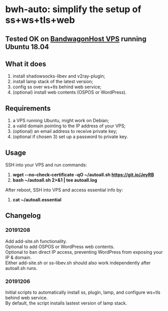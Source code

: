 # bwh-auto: simplify the setup of ss+ws+tls+web

## Tested OK on [BandwagonHost VPS](https://tinyurl.com/y4v2rl2u) running Ubuntu 18.04

## What it does

1) install shadowsocks-libev and v2ray-plugin;
2) install lamp stack of the latest version;
3) config ss over ws+tls behind web service;
4) (optional) install web contents (OSPOS or WordPress).

## Requirements

1) a VPS running Ubuntu, might work on Debian;
2) a valid domain pointing to the IP address of your VPS;
3) (optional) an email address to receive private key;
4) (optional if chosen 3) set up a password to private key.

## Usage

SSH into your VPS and run commands:  

1) **wget --no-check-certificate -qO ~/autoall.sh <https://git.io/JeyRB>**
2) **bash ~/autoall.sh 2>&1 | tee autoall.log**  

After reboot, SSH into VPS and access essential info by:  

1) **cat ~/autoall.essential**  

## Changelog

### 20191208

Add add-site.sh functionality.  
Optional to add OSPOS or WordPress web contents.  
Optional to ban direct IP access, preventing WordPress from exposing your IP & domain.  
Either add-site.sh or ss-libev.sh should also work independently after autoall.sh runs.

### 20191206

Initial scripts to automatically install ss, plugin, lamp, and configure ws+tls behind web service.  
By default, the script installs lastest version of lamp stack.
